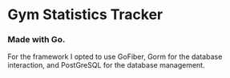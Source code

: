 # Gym Statistics Tracker
### Made with Go. 

For the framework I opted to use GoFiber, Gorm for the database interaction, and PostGreSQL for the database management.
